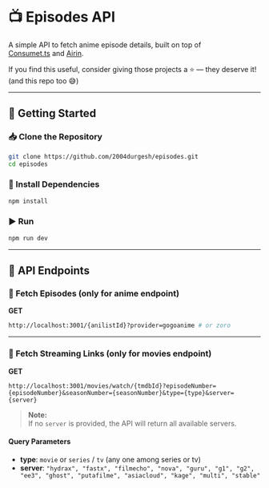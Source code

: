 # 📺 Episodes API

A simple API to fetch anime episode details, built on top of  
[Consumet.ts](https://github.com/consumet/consumet.ts) and [Airin](https://github.com/aniplaynow/airin).

If you find this useful, consider giving those projects a ⭐ — they deserve it! (and this repo too 😅)

---

## 🚀 Getting Started

### 📥 Clone the Repository

```sh
git clone https://github.com/2004durgesh/episodes.git
cd episodes
```

### 🔧 Install Dependencies

```sh
npm install
```

### ▶️ Run

```sh
npm run dev
```

---

## 📡 API Endpoints

### 🎯 Fetch Episodes (only for anime endpoint)

**GET**

```sh
http://localhost:3001/{anilistId}?provider=gogoanime # or zoro
```

---

### 🎯 Fetch Streaming Links (only for movies endpoint)

**GET**

```
http://localhost:3001/movies/watch/{tmdbId}?episodeNumber={episodeNumber}&seasonNumber={seasonNumber}&type={type}&server={server}
```

> **Note:**  
> If no `server` is provided, the API will return all available servers.

#### Query Parameters

- **type**: `movie` or `series` / `tv` (any one among series or tv)
- **server**: `"hydrax", "fastx", "filmecho", "nova", "guru", "g1", "g2", "ee3", "ghost", "putafilme", "asiacloud", "kage", "multi", "stable"`